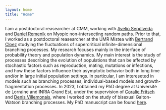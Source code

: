 ```yaml
---
layout: home
title: "Home"
---
```

I am a postdoctoral reasearcher at CMM, working with <a href='https://www.dim.uchile.cl/~lsepulveda/'>Avelio Sepúlveda</a> and <a href='https://www.dim.uchile.cl/~dremenik/'>Daniel Remenik</a> on Myopic non-intersecting random paths. Prior to that, I worked as a postdoctoral reasearcher at the UMR Mistea with <a href='https://sites.google.com/view/bertrandcloez'>Bertrand Cloez</a> studying the fluctuations of supercritical infinite-dimensional branching processes. My research focuses mainly in the interface of probability theory and population dynamics. My main interest is the study of processes describing the evolution of populations that can be affected by stochastic factors such as reproduction, mating, mutations or infections, and how these factors influence their asymptotic behavior both in long time and/or in large initial population settings. In particular, I am intereseted in models such as branching processes, individual-based models and growth-fragmentation processes. In 2023, I obtained my PhD degree at Université de Lorraine and INRIA Grand Est, under the supervision of <a href='http://coralie-fritsch.perso.math.cnrs.fr'>Coralie Fritsch</a> and <a href='http://www.normalesup.org/~villemonais/'>Denis Villemonais</a>, where I worked on the study of bisexual Galton-Watson branching processes. My PhD manuscript can be found <a href='https://theses.fr/2023LORR0285'>here</a>.
